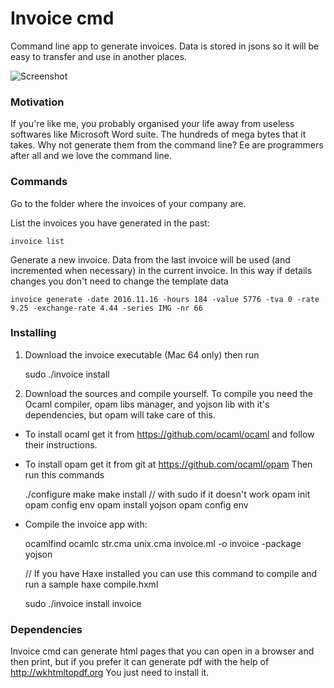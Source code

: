 # Invoice cmd
Command line app to generate invoices. Data is stored in jsons so it will be easy to transfer and use in another places.

![Screenshot](https://s13.postimg.org/ndmkhvfyf/Screen_Shot_2016_10_24_at_09_47_46.png)

### Motivation
If you're like me, you probably organised your life away from useless softwares like Microsoft Word suite. The hundreds of mega bytes that it takes. Why not generate them from the command line? Ee are programmers after all and we love the command line.

### Commands

Go to the folder where the invoices of your company are.

List the invoices you have generated in the past:

	invoice list

Generate a new invoice. Data from the last invoice will be used (and incremented when necessary) in the current invoice. In this way if details changes you don't need to change the template data

	invoice generate -date 2016.11.16 -hours 184 -value 5776 -tva 0 -rate 9.25 -exchange-rate 4.44 -series IMG -nr 66

### Installing

 1. Download the invoice executable (Mac 64 only) then run

	sudo ./invoice install

 2. Download the sources and compile yourself. To compile you need the Ocaml compiler, opam libs manager, and yojson lib with it's dependencies, but opam will take care of this.
 
 - To install ocaml get it from https://github.com/ocaml/ocaml and follow their instructions.
 - To install opam get it from git at https://github.com/ocaml/opam Then run this commands
 	
	./configure
	make
	make install // with sudo if it doesn't work
	opam init
	opam config env
	opam install yojson
	opam config env

- Compile the invoice app with:
	
	ocamlfind ocamlc str.cma unix.cma invoice.ml -o invoice -package yojson
	
	// If you have Haxe installed you can use this command to compile and run a sample
	haxe compile.hxml
	
	sudo ./invoice install
	invoice

### Dependencies

Invoice cmd can generate html pages that you can open in a browser and then print, but if you prefer it can generate pdf with the help of http://wkhtmltopdf.org You just need to install it.